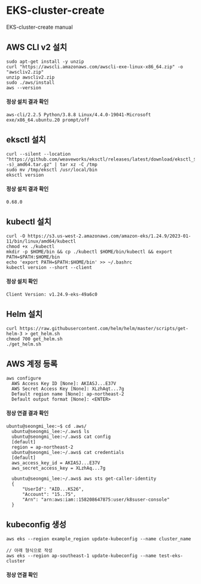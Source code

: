 # EKS-cluster-create
EKS-cluster-create manual


## AWS CLI v2 설치

```
sudo apt-get install -y unzip
curl "https://awscli.amazonaws.com/awscli-exe-linux-x86_64.zip" -o "awscliv2.zip"
unzip awscliv2.zip
sudo ./aws/install
aws --version
```

#### 정상 설치 결과 확인
```
aws-cli/2.2.5 Python/3.8.8 Linux/4.4.0-19041-Microsoft exe/x86_64.ubuntu.20 prompt/off
```


## eksctl 설치
```
curl --silent --location "https://github.com/weaveworks/eksctl/releases/latest/download/eksctl_$(uname -s)_amd64.tar.gz" | tar xz -C /tmp
sudo mv /tmp/eksctl /usr/local/bin
eksctl version
```

#### 정상 설치 결과 확인
```
0.68.0
```


## kubectl 설치
```
curl -O https://s3.us-west-2.amazonaws.com/amazon-eks/1.24.9/2023-01-11/bin/linux/amd64/kubectl
chmod +x ./kubectl
mkdir -p $HOME/bin && cp ./kubectl $HOME/bin/kubectl && export PATH=$PATH:$HOME/bin
echo 'export PATH=$PATH:$HOME/bin' >> ~/.bashrc
kubectl version --short --client
```

#### 정상 설치 확인
```
Client Version: v1.24.9-eks-49a6c0
```


## Helm 설치
```
curl https://raw.githubusercontent.com/helm/helm/master/scripts/get-helm-3 > get_helm.sh
chmod 700 get_helm.sh
./get_helm.sh
```



## AWS 계정 등록
```
aws configure
  AWS Access Key ID [None]: AKIASJ...E37V
  AWS Secret Access Key [None]: XLzhAqt...7g
  Default region name [None]: ap-northeast-2
  Default output format [None]: <ENTER>
```


#### 정상 연결 결과 확인
```
ubuntu@seongmi_lee:~$ cd .aws/
  ubuntu@seongmi_lee:~/.aws$ ls
  ubuntu@seongmi_lee:~/.aws$ cat config
  [default]
  region = ap-northeast-2
  ubuntu@seongmi_lee:~/.aws$ cat credentials
  [default]
  aws_access_key_id = AKIASJ...E37V
  aws_secret_access_key = XLzhAq...7g
  
  ubuntu@seongmi_lee:~/.aws$ aws sts get-caller-identity
  {
      "UserId": "AID...KS26",
      "Account": "15..75",
      "Arn": "arn:aws:iam::158208647875:user/k8suser-console"
  }
```



## kubeconfig 생성
```
aws eks --region example_region update-kubeconfig --name cluster_name

// 아래 형식으로 작성
aws eks --region ap-southeast-1 update-kubeconfig --name test-eks-cluster
```

#### 정상 연결 확인
```

```
